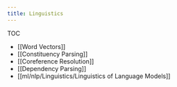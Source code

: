 ```yaml
---
title: Linguistics
---
```

TOC
- [[Word Vectors]]
- [[Constituency Parsing]]
- [[Coreference Resolution]]
- [[Dependency Parsing]]
- [[ml/nlp/Linguistics/Linguistics of Language Models]]